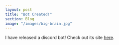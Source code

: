 ```yaml
---
layout: post
title: "Bot Created!"
section: Blog
image: "/images/big-brain.jpg"
---
```

I have released a discord bot! Check out its site <a href="https://danielfangzhu.editorx.io/big-brain-bot" target="_blank">here</a>.

